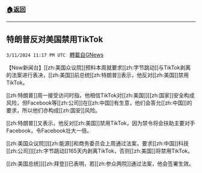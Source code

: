 ###  [:house:返回](README.md)
---


## 特朗普反对美国禁用TikTok
`3/11/2024 11:17 PM UTC ` [轉載自GNews](https://gnews.org/articles/2385493)

【Now新闻台】[[zh:美国众议院]]预料本周就要求[[zh:字节跳动]]与TikTok剥离的法案进行表决，[[zh:美国]]前总统[[zh:特朗普]]表示，他反对[[zh:美国]]禁用TikTok。

[[zh:特朗普]]周一接受访问时指，他相信TikTok对[[zh:美国]][[zh:国家]]安全构成风险，但Facebook等[[zh:公司]]在[[zh:中国]]有生意，他们会答允[[zh:中国]]的要求，所以他们亦构成[[zh:国安]]风险。

[[zh:特朗普]]又表示，他反对[[zh:美国]]禁用TikTok，因为禁令将会扶助主要对手Facebook，令Facebook壮大一倍。

[[zh:美国众议院]][[zh:能源]]和商务委员会上周通过法案，要求[[zh:中国]]科技[[zh:公司]][[zh:字节跳动]]165天内剥离TikTok，否则[[zh:美国]]将禁用TikTok。

[[zh:美国总统]][[zh:拜登]]已表明，若[[zh:参众两院]]通过法案，他会签署生效。
